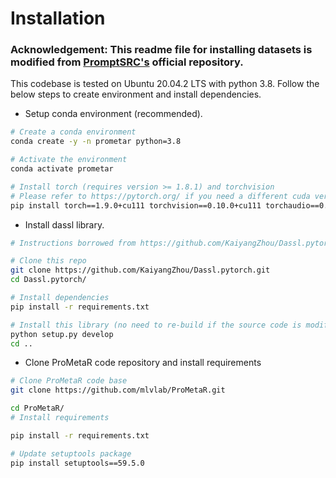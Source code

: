 # Installation

### Acknowledgement: This readme file for installing datasets is modified from [PromptSRC's](https://github.com/muzairkhattak/PromptSRC) official repository.

This codebase is tested on Ubuntu 20.04.2 LTS with python 3.8. Follow the below steps to create environment and install dependencies.

* Setup conda environment (recommended).
```bash
# Create a conda environment
conda create -y -n prometar python=3.8

# Activate the environment
conda activate prometar

# Install torch (requires version >= 1.8.1) and torchvision
# Please refer to https://pytorch.org/ if you need a different cuda version
pip install torch==1.9.0+cu111 torchvision==0.10.0+cu111 torchaudio==0.9.0 -f https://download.pytorch.org/whl/torch_stable.html
```

* Install dassl library.
```bash
# Instructions borrowed from https://github.com/KaiyangZhou/Dassl.pytorch#installation

# Clone this repo
git clone https://github.com/KaiyangZhou/Dassl.pytorch.git
cd Dassl.pytorch/

# Install dependencies
pip install -r requirements.txt

# Install this library (no need to re-build if the source code is modified)
python setup.py develop
cd ..
```

* Clone ProMetaR code repository and install requirements
```bash
# Clone ProMetaR code base
git clone https://github.com/mlvlab/ProMetaR.git

cd ProMetaR/
# Install requirements

pip install -r requirements.txt

# Update setuptools package 
pip install setuptools==59.5.0
```
